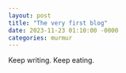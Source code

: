 ```yaml
---
layout: post
title: "The very first blog"
date: 2023-11-23 01:10:00 -0000
categories: murmur
---
```


Keep writing. Keep eating.
